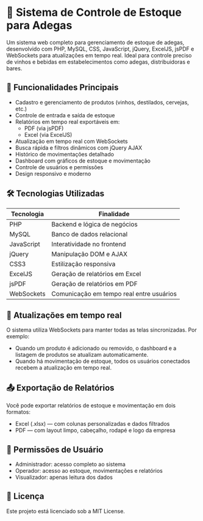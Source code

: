 # 🍷 Sistema de Controle de Estoque para Adegas

Um sistema web completo para gerenciamento de estoque de adegas, desenvolvido com PHP, MySQL, CSS, JavaScript, jQuery, ExcelJS, jsPDF e WebSockets para atualizações em tempo real. Ideal para controle preciso de vinhos e bebidas em estabelecimentos como adegas, distribuidoras e bares.

## 🚀 Funcionalidades Principais

- Cadastro e gerenciamento de produtos (vinhos, destilados, cervejas, etc.)
- Controle de entrada e saída de estoque
- Relatórios em tempo real exportáveis em:
  - PDF (via jsPDF)
  - Excel (via ExcelJS)
- Atualização em tempo real com WebSockets
- Busca rápida e filtros dinâmicos com jQuery AJAX
- Histórico de movimentações detalhado
- Dashboard com gráficos de estoque e movimentação
- Controle de usuários e permissões
- Design responsivo e moderno

## 🛠️ Tecnologias Utilizadas

| Tecnologia | Finalidade |
|------------|------------|
| PHP        | Backend e lógica de negócios |
| MySQL      | Banco de dados relacional |
| JavaScript | Interatividade no frontend |
| jQuery     | Manipulação DOM e AJAX |
| CSS3       | Estilização responsiva |
| ExcelJS    | Geração de relatórios em Excel |
| jsPDF      | Geração de relatórios em PDF |
| WebSockets | Comunicação em tempo real entre usuários |

## 🔄 Atualizações em tempo real

O sistema utiliza WebSockets para manter todas as telas sincronizadas. Por exemplo:
- Quando um produto é adicionado ou removido, o dashboard e a listagem de produtos se atualizam automaticamente.
- Quando há movimentação de estoque, todos os usuários conectados recebem a atualização em tempo real.

## 📤 Exportação de Relatórios

Você pode exportar relatórios de estoque e movimentação em dois formatos:
- Excel (.xlsx) — com colunas personalizadas e dados filtrados
- PDF — com layout limpo, cabeçalho, rodapé e logo da empresa

## 👤 Permissões de Usuário

- Administrador: acesso completo ao sistema
- Operador: acesso ao estoque, movimentações e relatórios
- Visualizador: apenas leitura dos dados

## 📝 Licença

Este projeto está licenciado sob a MIT License.
